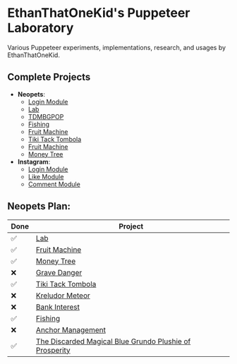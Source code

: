 # EthanThatOneKid's Puppeteer Laboratory
Various Puppeteer experiments, implementations, research, and usages by EthanThatOneKid.

## Complete Projects
* __Neopets__:
  * [Login Module](neopets/login.js)
  * [Lab](neopets/lab.js)
  * [TDMBGPOP](neopets/tdmbgpop.js)
  * [Fishing](neopets/fishing.js)
  * [Fruit Machine](neopets/fruit_machine.js)
  * [Tiki Tack Tombola](neopets/tombola.js)
  * [Fruit Machine](neopets/fruit_machine.js)
  * [Money Tree](neopets/money_tree.js)
* __Instagram__:
  * [Login Module](instagram/login/index.js)
  * [Like Module](instagram/like/index.js)
  * [Comment Module](instagram/comment/index.js)

## Neopets Plan:
| Done | Project |
|---|---|
| ✅ | [Lab](http://www.neopets.com/lab.phtml) |
| ✅ | [Fruit Machine](http://www.neopets.com/desert/fruit/index.phtml) |
| ✅ | [Money Tree](http://www.neopets.com/donations.phtml) |
| ❌ | [Grave Danger](http://www.neopets.com/halloween/gravedanger/index.phtml) |
| ✅ | [Tiki Tack Tombola](http://www.neopets.com/island/tombola.phtml) |
| ❌ | [Kreludor Meteor](http://www.neopets.com/moon/meteor.phtml) |
| ❌ | [Bank Interest](http://www.neopets.com/bank.phtml) |
| ✅ | [Fishing](http://www.neopets.com/water/fishing.phtml) |
| ❌ | [Anchor Management](http://www.neopets.com/pirates/anchormanagement.phtml) |
| ✅ | [The Discarded Magical Blue Grundo Plushie of Prosperity](http://www.neopets.com/faerieland/tdmbgpop.phtml) |
